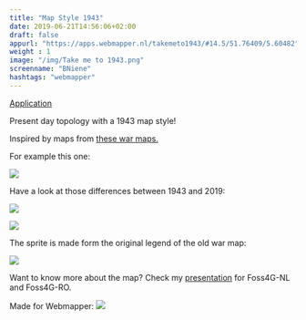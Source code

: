 ```yaml
---
title: "Map Style 1943"
date: 2019-06-21T14:56:06+02:00
draft: false
appurl: "https://apps.webmapper.nl/takemeto1943/#14.5/51.76409/5.60482"
weight : 1
image: "/img/Take me to 1943.png"
screenname: "BNiene"
hashtags: "webmapper"
---
```


[Application](https://apps.webmapper.nl/takemeto1943)

Present day topology with a 1943 map style! 

<!--more-->

Inspired by maps from [these war maps.](http://www.oudestafkaarten.nl/grote_oorlogskaarten.htm)

For example this one:

![](/img/26-SW-Bergeyk-1943.jpg)


Have a look at those differences between 1943 and 2019:

![](/img/cartiqo_diff_1943.png)

![](/img/cartiqo_diff_1943_3.png)

The sprite is made form the original legend of the old war map:

<img src="https://ta.webmapper.nl/wm/sprites/legend.png" style="background-color:#f2f2f2;"/>

Want to know more about the map? Check my [presentation](https://nieneb.github.io/styling_vector_tiles/
) for Foss4G-NL and Foss4G-RO.

Made for Webmapper: <a href="https://webmapper.net">![](/img/logo_reverse.svg)</a>